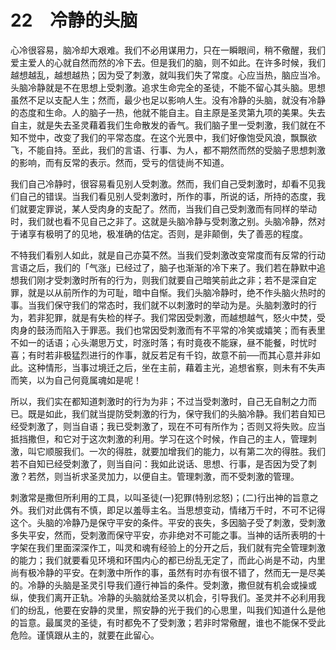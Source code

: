 # 22　冷静的头脑


心冷很容易，脑冷却大艰难。我们不必用谋用力，只在一瞬眼间，稍不儆醒，我们爱主爱人的心就自然而然的冷下去。但是我们的脑，则不如此。在许多时候，我们越想越乱，越想越热；因为受了刺激，就叫我们失了常度。心应当热，脑应当冷。头脑冷静就是不在思想上受刺激。追求生命完全的圣徒，不能不留心其头脑。思想虽然不足以支配人生；然而，最少也足以影响人生。没有冷静的头脑，就没有冷静的态度和生命。人的脑子一热，他就不能自主。自主原是圣灵第九项的美果。失去自主，就是失去圣灵藉着我们生命散发的香气。我们脑子里一受刺激，我们就在不知不觉中，改变了我们的平常态度。在这个光景中，我们好像饱受风浪，飘飘欲飞，不能自持。至此，我们的言语、行事、为人，都不期然而然的受脑子思想刺激的影响，而有反常的表示。然而，受亏的信徒尚不知道。

我们自己冷静时，很容易看见别人受刺激。然而，我们自己受刺激时，却看不见我们自己的错误。当我们看见别人受刺激时，所作的事，所说的话，所持的态度，我们就要定罪说，某人受肉身的支配了。然而，当我们自己受刺激而有同样的举动时，我们就也看不见自己之非了。这就是头脑冷静与受刺激之别。头脑冷静，然对于诸享有极明了的见地，极准确的估定。否则，是非颠倒，失了善恶的程度。

不特我们看别人如此，就是自己亦莫不然。当我们受刺激改变常度而有反常的行动言语之后，我们的「气涨」已经过了，脑子也渐渐的冷下来了。我们若在静默中追想我们刚才受刺激时所有的行为，则我们就要自己暗笑前此之非；若不是深自定罪，就是以从前所作的为可耻，暗中自惭。我们头脑冷静时，绝不作头脑火热时的事。当我们保守我们的常态时，我们就不以刺激时的举动为是。头脑刺激时的行为，若非犯罪，就是有失检的样子。我们常因受刺激，而越想越气，怒火中焚，受肉身的鼓汤而陷入于罪恶。我们也常因受刺激而有不平常的冷笑或嬉笑；而有表里不如一的话语；心头潮思万丈，时涨时落；有时竟夜不能寐，昼不能餐，时忧时喜；有时若非极猛烈进行的作事，就反若足有千钧，故意不前──而其心意并非如此。这种情形，当事过境迁之后，坐在主前，藉着主光，追想省察，则未有不失声而笑，以为自己何竟属魂如是呢！

所以，我们实在都知道刺激时的行为为非；不过当受刺激时，自己无自制之力而已。既是如此，我们就当提防受刺激的行为，保守我们的头脑冷静。我们若自知已经受刺激了，则当自语；我已受刺激了，现在不可有所作为；否则又将失败。应当抵挡撒但，和它对于这次刺激的利用。学习在这个时候，作自己的主人，管理刺激，叫它顺服我们。一次的得胜，就要加增我们的能力，以有第二次的得胜。我们若不自知已经受刺激了，则当自问：我如此说话、思想、行事，是否因为受了刺激？若然，则当祈求圣灵加力，以便自主。管理刺激，而不受刺激的管理。

刺激常是撒但所利用的工具，以叫圣徒(一)犯罪(特别忿怒)；(二)行出神的旨意之外。我们对此偶有不慎，即足以羞辱主名。当思想变动，情绪万千时，不可不记得这个。头脑的冷静乃是保守平安的条件。平安的丧失，多因脑子受了刺激，受刺激多失平安，然而，受刺激而保守平安，亦非绝对不可能之事。当神的话所表明的十字架在我们里面深深作工，叫灵和魂有经验上的分开之后，我们就有完全管理刺激的能力；我们就要看见环境和环围内心的都已纷乱无定了，而此心尚是不动，内里尚有极冷静的平安。在刺激中所作的事，虽然有时亦有很不错了，然而无一是尽美的。冷静的头脑是圣灵引导我们遵行神旨的条件。受刺激，撒但就有机会或操或纵，使我们离开正轨。冷静的头脑就给圣灵以机会，引导我们。圣灵并不必利用我们的纷乱，他要在安静的灵里，照安静的光于我们的心思里，叫我们知道什么是他的旨意。最属灵的圣徒，有时都免不了受刺激；若非时常儆醒，谁也不能保不受此危险。谨慎跟从主的，就要在此留心。

